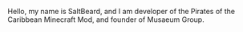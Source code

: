Hello, my name is SaltBeard, and I am developer of the Pirates of the Caribbean Minecraft Mod, and founder of Musaeum Group.

